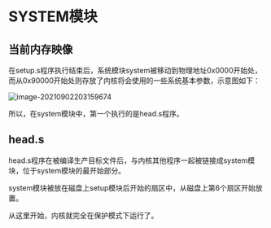 # SYSTEM模块

## 当前内存映像

在setup.s程序执行结束后，系统模块system被移动到物理地址0x0000开始处，而从0x90000开始处则存放了内核将会使用的一些系统基本参数，示意图如下：

![image-20210902203159674](https://github.com/kuangdi1992/Interview-knowledge/blob/master/Picture/linux/image-20210902203159674.png)

所以，在system模块中，第一个执行的是head.s程序。

## head.s

head.s程序在被编译生产目标文件后，与内核其他程序一起被链接成system模块，位于system模块的最开始部分。

system模块被放在磁盘上setup模块后开始的扇区中，从磁盘上第6个扇区开始放置。

从这里开始，内核就完全在保护模式下运行了。